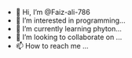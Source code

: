 - 👋 Hi, I’m @Faiz-ali-786
- 👀 I’m interested in programming...
- 🌱 I’m currently learning phyton...
- 💞️ I’m looking to collaborate on ...
- 📫 How to reach me ...

<!---
Faiz-ali-786/Faiz-ali-786 is a ✨ special ✨ repository because its `README.md` (this file) appears on your GitHub profile.
You can click the Preview link to take a look at your changes.
--->
